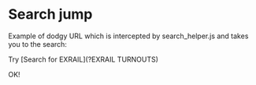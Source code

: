 # Search jump

Example of dodgy URL which is intercepted by  search_helper.js and takes you to the search:

Try [Search for EXRAIL](?EXRAIL TURNOUTS)

OK!
